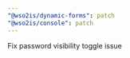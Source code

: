 ```yaml
---
"@wso2is/dynamic-forms": patch
"@wso2is/console": patch
---
```


Fix password visibility toggle issue
